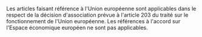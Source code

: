 Les articles faisant référence à l'Union européenne sont applicables dans le respect de la décision d'association prévue à l'article 203 du traité sur le fonctionnement de l'Union européenne. Les références à l'accord sur l'Espace économique européen ne sont pas applicables.
